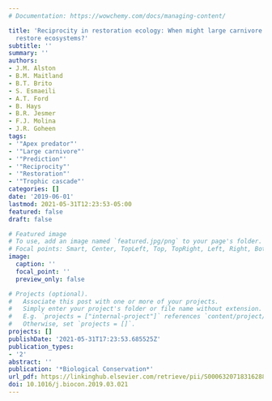```yaml
---
# Documentation: https://wowchemy.com/docs/managing-content/

title: 'Reciprocity in restoration ecology: When might large carnivore reintroduction
  restore ecosystems?'
subtitle: ''
summary: ''
authors:
- J.M. Alston
- B.M. Maitland
- B.T. Brito
- S. Esmaeili
- A.T. Ford
- B. Hays
- B.R. Jesmer
- F.J. Molina
- J.R. Goheen
tags:
- '"Apex predator"'
- '"Large carnivore"'
- '"Prediction"'
- '"Reciprocity"'
- '"Restoration"'
- '"Trophic cascade"'
categories: []
date: '2019-06-01'
lastmod: 2021-05-31T12:23:53-05:00
featured: false
draft: false

# Featured image
# To use, add an image named `featured.jpg/png` to your page's folder.
# Focal points: Smart, Center, TopLeft, Top, TopRight, Left, Right, BottomLeft, Bottom, BottomRight.
image:
  caption: ''
  focal_point: ''
  preview_only: false

# Projects (optional).
#   Associate this post with one or more of your projects.
#   Simply enter your project's folder or file name without extension.
#   E.g. `projects = ["internal-project"]` references `content/project/deep-learning/index.md`.
#   Otherwise, set `projects = []`.
projects: []
publishDate: '2021-05-31T17:23:53.685525Z'
publication_types:
- '2'
abstract: ''
publication: '*Biological Conservation*'
url_pdf: https://linkinghub.elsevier.com/retrieve/pii/S0006320718316288
doi: 10.1016/j.biocon.2019.03.021
---
```

